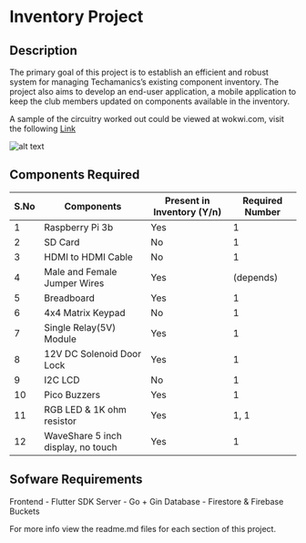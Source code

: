 # Inventory Project

## Description 
The primary goal of this project is to establish an efficient and robust system for managing Techamanics’s existing component inventory. The project also aims to develop an end-user application, a mobile application to keep the club members updated on components available in the inventory. 

A sample of the circuitry worked out could be viewed at wokwi.com, visit the following 
[Link](https://wokwi.com/projects/403905038938665985)

![alt text](assets/InventoryProject.jpg)


## Components Required
| S.No | Components                        | Present in Inventory (Y/n) | Required Number |
|------|-----------------------------------|----------------------------|-----------------|
| 1    | Raspberry Pi 3b                   | Yes                        | 1               |
| 2    | SD Card                           | No                         | 1               |
| 3    | HDMI to HDMI Cable                | No                         | 1               |
| 4    | Male and Female Jumper Wires      | Yes                        | (depends)       |
| 5    | Breadboard                        | Yes                        | 1               |
| 6    | 4x4 Matrix Keypad                 | No                         | 1               |
| 7    | Single Relay(5V) Module           | Yes                        | 1               |
| 8    | 12V DC Solenoid Door Lock         | Yes                        | 1               |
| 9    | I2C LCD                           | No                         | 1               |
| 10   | Pico Buzzers                      | Yes                        | 1               |
| 11   | RGB LED & 1K ohm resistor         | Yes                        | 1, 1            |
| 12   | WaveShare 5 inch display, no touch| Yes                        | 1               |


## Sofware Requirements
Frontend - Flutter SDK
Server - Go + Gin
Database - Firestore & Firebase Buckets

For more info view the readme.md files for each section of this project.
